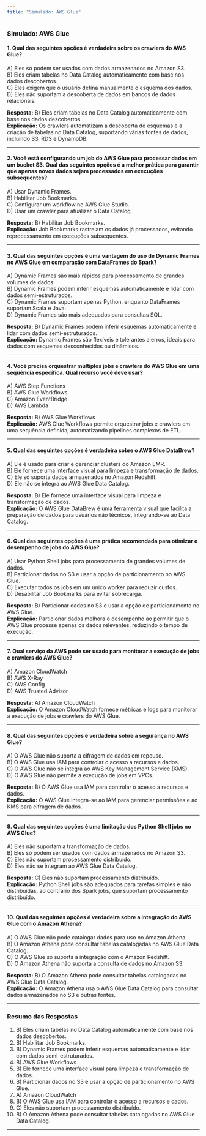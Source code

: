 ```yaml
---
title: "Simulado: AWS Glue"
---
```


### **Simulado: AWS Glue**

#### **1. Qual das seguintes opções é verdadeira sobre os crawlers do AWS Glue?**
A) Eles só podem ser usados com dados armazenados no Amazon S3.  
B) Eles criam tabelas no Data Catalog automaticamente com base nos dados descobertos.  
C) Eles exigem que o usuário defina manualmente o esquema dos dados.  
D) Eles não suportam a descoberta de dados em bancos de dados relacionais.  

**Resposta:** B) Eles criam tabelas no Data Catalog automaticamente com base nos dados descobertos.  
**Explicação:** Os crawlers automatizam a descoberta de esquemas e a criação de tabelas no Data Catalog, suportando várias fontes de dados, incluindo S3, RDS e DynamoDB.

---

#### **2. Você está configurando um job do AWS Glue para processar dados em um bucket S3. Qual das seguintes opções é a melhor prática para garantir que apenas novos dados sejam processados em execuções subsequentes?**
A) Usar Dynamic Frames.  
B) Habilitar Job Bookmarks.  
C) Configurar um workflow no AWS Glue Studio.  
D) Usar um crawler para atualizar o Data Catalog.  

**Resposta:** B) Habilitar Job Bookmarks.  
**Explicação:** Job Bookmarks rastreiam os dados já processados, evitando reprocessamento em execuções subsequentes.

---

#### **3. Qual das seguintes opções é uma vantagem do uso de Dynamic Frames no AWS Glue em comparação com DataFrames do Spark?**
A) Dynamic Frames são mais rápidos para processamento de grandes volumes de dados.  
B) Dynamic Frames podem inferir esquemas automaticamente e lidar com dados semi-estruturados.  
C) Dynamic Frames suportam apenas Python, enquanto DataFrames suportam Scala e Java.  
D) Dynamic Frames são mais adequados para consultas SQL.  

**Resposta:** B) Dynamic Frames podem inferir esquemas automaticamente e lidar com dados semi-estruturados.  
**Explicação:** Dynamic Frames são flexíveis e tolerantes a erros, ideais para dados com esquemas desconhecidos ou dinâmicos.

---

#### **4. Você precisa orquestrar múltiplos jobs e crawlers do AWS Glue em uma sequência específica. Qual recurso você deve usar?**
A) AWS Step Functions  
B) AWS Glue Workflows  
C) Amazon EventBridge  
D) AWS Lambda  

**Resposta:** B) AWS Glue Workflows  
**Explicação:** AWS Glue Workflows permite orquestrar jobs e crawlers em uma sequência definida, automatizando pipelines complexos de ETL.

---

#### **5. Qual das seguintes opções é verdadeira sobre o AWS Glue DataBrew?**
A) Ele é usado para criar e gerenciar clusters do Amazon EMR.  
B) Ele fornece uma interface visual para limpeza e transformação de dados.  
C) Ele só suporta dados armazenados no Amazon Redshift.  
D) Ele não se integra ao AWS Glue Data Catalog.  

**Resposta:** B) Ele fornece uma interface visual para limpeza e transformação de dados.  
**Explicação:** O AWS Glue DataBrew é uma ferramenta visual que facilita a preparação de dados para usuários não técnicos, integrando-se ao Data Catalog.

---

#### **6. Qual das seguintes opções é uma prática recomendada para otimizar o desempenho de jobs do AWS Glue?**
A) Usar Python Shell jobs para processamento de grandes volumes de dados.  
B) Particionar dados no S3 e usar a opção de particionamento no AWS Glue.  
C) Executar todos os jobs em um único worker para reduzir custos.  
D) Desabilitar Job Bookmarks para evitar sobrecarga.  

**Resposta:** B) Particionar dados no S3 e usar a opção de particionamento no AWS Glue.  
**Explicação:** Particionar dados melhora o desempenho ao permitir que o AWS Glue processe apenas os dados relevantes, reduzindo o tempo de execução.

---

#### **7. Qual serviço da AWS pode ser usado para monitorar a execução de jobs e crawlers do AWS Glue?**
A) Amazon CloudWatch  
B) AWS X-Ray  
C) AWS Config  
D) AWS Trusted Advisor  

**Resposta:** A) Amazon CloudWatch  
**Explicação:** O Amazon CloudWatch fornece métricas e logs para monitorar a execução de jobs e crawlers do AWS Glue.

---

#### **8. Qual das seguintes opções é verdadeira sobre a segurança no AWS Glue?**
A) O AWS Glue não suporta a cifragem de dados em repouso.  
B) O AWS Glue usa IAM para controlar o acesso a recursos e dados.  
C) O AWS Glue não se integra ao AWS Key Management Service (KMS).  
D) O AWS Glue não permite a execução de jobs em VPCs.  

**Resposta:** B) O AWS Glue usa IAM para controlar o acesso a recursos e dados.  
**Explicação:** O AWS Glue integra-se ao IAM para gerenciar permissões e ao KMS para cifragem de dados.

---

#### **9. Qual das seguintes opções é uma limitação dos Python Shell jobs no AWS Glue?**
A) Eles não suportam a transformação de dados.  
B) Eles só podem ser usados com dados armazenados no Amazon S3.  
C) Eles não suportam processamento distribuído.  
D) Eles não se integram ao AWS Glue Data Catalog.  

**Resposta:** C) Eles não suportam processamento distribuído.  
**Explicação:** Python Shell jobs são adequados para tarefas simples e não distribuídas, ao contrário dos Spark jobs, que suportam processamento distribuído.

---

#### **10. Qual das seguintes opções é verdadeira sobre a integração do AWS Glue com o Amazon Athena?**
A) O AWS Glue não pode catalogar dados para uso no Amazon Athena.  
B) O Amazon Athena pode consultar tabelas catalogadas no AWS Glue Data Catalog.  
C) O AWS Glue só suporta a integração com o Amazon Redshift.  
D) O Amazon Athena não suporta a consulta de dados no Amazon S3.  

**Resposta:** B) O Amazon Athena pode consultar tabelas catalogadas no AWS Glue Data Catalog.  
**Explicação:** O Amazon Athena usa o AWS Glue Data Catalog para consultar dados armazenados no S3 e outras fontes.

---

### **Resumo das Respostas**
1. B) Eles criam tabelas no Data Catalog automaticamente com base nos dados descobertos.  
2. B) Habilitar Job Bookmarks.  
3. B) Dynamic Frames podem inferir esquemas automaticamente e lidar com dados semi-estruturados.  
4. B) AWS Glue Workflows  
5. B) Ele fornece uma interface visual para limpeza e transformação de dados.  
6. B) Particionar dados no S3 e usar a opção de particionamento no AWS Glue.  
7. A) Amazon CloudWatch  
8. B) O AWS Glue usa IAM para controlar o acesso a recursos e dados.  
9. C) Eles não suportam processamento distribuído.  
10. B) O Amazon Athena pode consultar tabelas catalogadas no AWS Glue Data Catalog.  

---